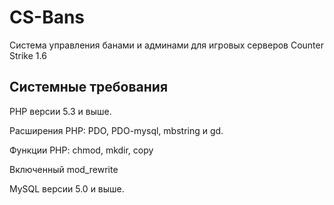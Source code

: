 CS-Bans
=======

Система управления банами и админами для игровых серверов Counter Strike 1.6

Системные требования
--------------------

PHP версии 5.3 и выше.

Расширения PHP: PDO, PDO-mysql, mbstring и gd.

Функции PHP: chmod, mkdir, copy

Включенный mod_rewrite

MySQL версии 5.0 и выше.
